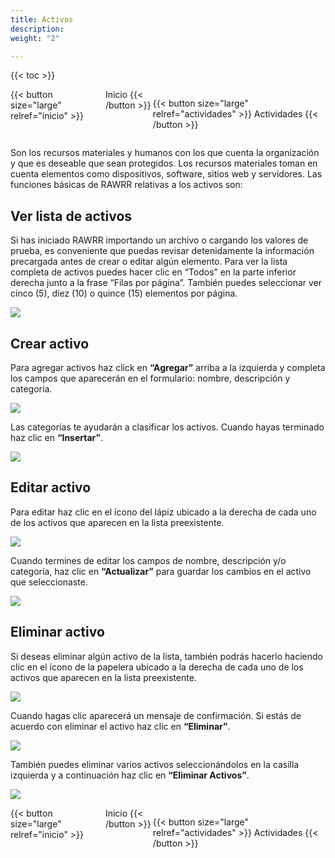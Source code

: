 ```yaml
---
title: Activos
description: 
weight: "2"

---
```

{{< toc >}}

<div style="display: flex; justify-content: space-between">
{{< button size="large" relref="inicio" >}}  <i class="arrow left"></i> Inicio {{< /button >}}

{{< button size="large" relref="actividades" >}} Actividades<i class="arrow right"></i> {{< /button >}}

</div>

Son los recursos materiales y humanos con los que cuenta la organización y que es deseable que sean protegidos. Los recursos materiales toman en cuenta elementos como dispositivos, software, sitios web y servidores. Las funciones básicas de RAWRR relativas a los activos son:

## Ver lista de activos

Si has iniciado RAWRR importando un archivo o cargando los valores de prueba, es conveniente que puedas revisar detenidamente la información precargada antes de crear o editar algún elemento. Para ver la lista completa de activos puedes hacer clic en “Todos” en la parte inferior derecha junto a la frase “Filas por página”. También puedes seleccionar ver cinco (5), diez (10) o quince (15) elementos por página.

![](/images/lista-activos.png)

## Crear activo

Para agregar activos haz click en **“Agregar”** arriba a la izquierda y completa los campos que aparecerán en el formulario: nombre, descripción y categoría.

![](/images/agregar-activos.png)

Las categorías te ayudarán a clasificar los activos. Cuando hayas terminado haz clic en **“Insertar”**.

![](/images/insertar-nuevo-activo.png)

## Editar activo

Para editar haz clic en el ícono del lápiz ubicado a la derecha de cada uno de los activos que aparecen en la lista preexistente.

![](/images/editar-activo.png)

Cuando termines de editar los campos de nombre, descripción y/o categoría, haz clic en **“Actualizar”** para guardar los cambios en el activo que seleccionaste.

![](/images/actualizar-activo.png)

## Eliminar activo

Si deseas eliminar algún activo de la lista, también podrás hacerlo haciendo clic en el ícono de la papelera ubicado a la derecha de cada uno de los activos que aparecen en la lista preexistente.

![](/images/eliminar-activo.png)

Cuando hagas clic aparecerá un mensaje de confirmación. Si estás de acuerdo con eliminar el activo haz clic en **“Eliminar”**.

![](/images/confirmar-eliminar-activo.png)

También puedes eliminar varios activos seleccionándolos en la casilla izquierda y a continuación haz clic en **“Eliminar Activos”**.

![](/images/eliminar-varios-activos.png)

<div style="display: flex; justify-content: space-between">
{{< button size="large" relref="inicio" >}} <i class="arrow left"> </i> Inicio {{< /button >}}

{{< button size="large" relref="actividades" >}} Actividades <i class="arrow right"></i> {{< /button >}}

</div>
